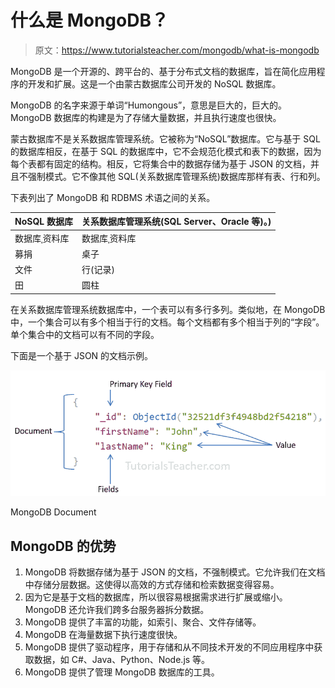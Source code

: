 # 什么是 MongoDB？

> 原文：<https://www.tutorialsteacher.com/mongodb/what-is-mongodb>

MongoDB 是一个开源的、跨平台的、基于分布式文档的数据库，旨在简化应用程序的开发和扩展。这是一个由蒙古数据库公司开发的 NoSQL 数据库。

MongoDB 的名字来源于单词“Humongous”，意思是巨大的，巨大的。MongoDB 数据库的构建是为了存储大量数据，并且执行速度也很快。

蒙古数据库不是关系数据库管理系统。它被称为“NoSQL”数据库。它与基于 SQL 的数据库相反，在基于 SQL 的数据库中，它不会规范化模式和表下的数据，因为每个表都有固定的结构。相反，它将集合中的数据存储为基于 JSON 的文档，并且不强制模式。它不像其他 SQL(关系数据库管理系统)数据库那样有表、行和列。

下表列出了 MongoDB 和 RDBMS 术语之间的关系。

| NoSQL 数据库 | 关系数据库管理系统(SQL Server、Oracle 等)。) |
| --- | --- |
| 数据库ˌ资料库 | 数据库ˌ资料库 |
| 募捐 | 桌子 |
| 文件 | 行(记录) |
| 田 | 圆柱 |

在关系数据库管理系统数据库中，一个表可以有多行多列。类似地，在 MongoDB 中，一个集合可以有多个相当于行的文档。每个文档都有多个相当于列的“字段”。单个集合中的文档可以有不同的字段。

下面是一个基于 JSON 的文档示例。

[![](img/f73fdebc6496953cf55d6e49f93a1324.png)](../../Content/images/mongodb/document.png) 

MongoDB Document



## MongoDB 的优势

1.  MongoDB 将数据存储为基于 JSON 的文档，不强制模式。它允许我们在文档中存储分层数据。这使得以高效的方式存储和检索数据变得容易。
2.  因为它是基于文档的数据库，所以很容易根据需求进行扩展或缩小。MongoDB 还允许我们跨多台服务器拆分数据。
3.  MongoDB 提供了丰富的功能，如索引、聚合、文件存储等。
4.  MongoDB 在海量数据下执行速度很快。
5.  MongoDB 提供了驱动程序，用于存储和从不同技术开发的不同应用程序中获取数据，如 C#、Java、Python、Node.js 等。
6.  MongoDB 提供了管理 MongoDB 数据库的工具。